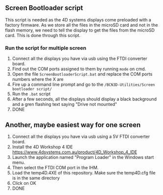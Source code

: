## Screen Bootloader script

This script is needed as the 4D systems displays come preloaded with a factory firmware.
As we store all the files in the microSD card and not in the flash memory, we need to tell the display to get the files from the microSD card.
This is done through this script.

### Run the script for multiple screen

1. Connect all the displays you have via usb using the FTDI converter board.
2. Find out the COM ports assigned to them by running ``mode`` on cmd.
3. Open the file ``ScreenBootloaderScript.bat`` and replace the COM ports numbers where the X are
4. Fire up a command line prompt and go to the ``/BCN3D-Utilities/Screen bootloader script/``
5. Run the ``.bat`` script
6. After a few seconds, all the displays should display a black background and a gren flashing text saying "Drive not mounted"
7. DONE 

## Another, maybe easiest way for one screen
1. Connect all the displays you have via usb using a 5V FTDI converter board.
2. Install the 4D Workshop 4 IDE https://www.4dsystems.com.au/product/4D_Workshop_4_IDE
3. Launch the application named "Program Loader" in the Windows start menu.
4. Then select the FTDI COM port in the IHM.
5. Load the temp4D.4XE of this repository. Make sure the temp4D.cfg file is in the same directory
6. Click on OK
7. DONE

